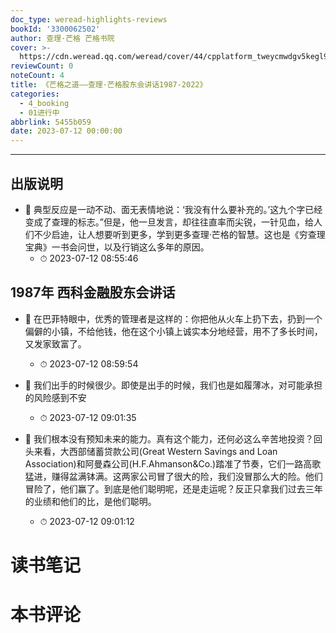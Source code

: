 ```yaml
---
doc_type: weread-highlights-reviews
bookId: '3300062502'
author: 查理·芒格 芒格书院
cover: >-
  https://cdn.weread.qq.com/weread/cover/44/cpplatform_tweycmwdgv5kegl9rgght1/t7_cpplatform_tweycmwdgv5kegl9rgght11687684560.jpg
reviewCount: 0
noteCount: 4
title: 《芒格之道——查理·芒格股东会讲话1987-2022》
categories:
  - 4_booking
  - 01进行中
abbrlink: 5455b059
date: 2023-07-12 00:00:00
---
```


---


## 出版说明


- 📌 典型反应是一动不动、面无表情地说：‘我没有什么要补充的。’这九个字已经变成了查理的标志。”但是，他一旦发言，却往往直率而尖锐，一针见血，给人们不少启迪，让人想要听到更多，学到更多查理·芒格的智慧。这也是《穷查理宝典》一书会问世，以及行销这么多年的原因。 
    - ⏱ 2023-07-12 08:55:46 
## 1987年 西科金融股东会讲话


- 📌 在巴菲特眼中，优秀的管理者是这样的：你把他从火车上扔下去，扔到一个偏僻的小镇，不给他钱，他在这个小镇上诚实本分地经营，用不了多长时间，又发家致富了。 
    - ⏱ 2023-07-12 08:59:54 

- 📌 我们出手的时候很少。即使是出手的时候，我们也是如履薄冰，对可能承担的风险感到不安 
    - ⏱ 2023-07-12 09:01:35 

- 📌 我们根本没有预知未来的能力。真有这个能力，还何必这么辛苦地投资？回头来看，大西部储蓄贷款公司(Great Western Savings and Loan Association)和阿曼森公司(H.F.Ahmanson&Co.)踏准了节奏，它们一路高歌猛进，赚得盆满钵满。这两家公司冒了很大的险，我们没冒那么大的险。他们冒险了，他们赢了。到底是他们聪明呢，还是走运呢？反正只拿我们过去三年的业绩和他们的比，是他们聪明。 
    - ⏱ 2023-07-12 09:01:12 

# 读书笔记


# 本书评论
